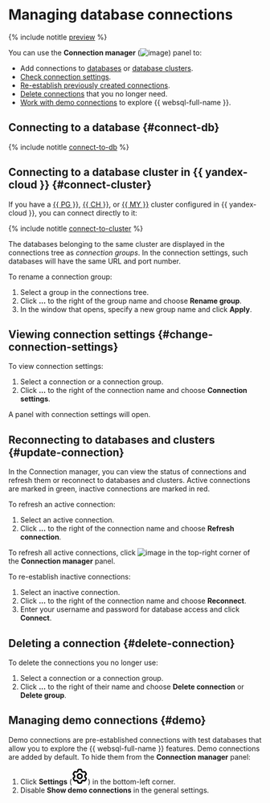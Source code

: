# Managing database connections

{% include notitle [preview](../../_includes/note-preview.md) %}

You can use the **Connection manager** (![image](../../_assets/websql/connections.svg)) panel to:

* Add connections to [databases](#connect-db) or [database clusters](#connect-cluster).
* [Check connection settings](#change-connection-settings).
* [Re-establish previously created connections](#update-connection).
* [Delete connections](#delete-connection) that you no longer need.
* [Work with demo connections](#demo) to explore {{ websql-full-name }}.

## Connecting to a database {#connect-db}

{% include notitle [connect-to-db](../../_includes/websql/connect-to-db.md) %}

## Connecting to a database cluster in {{ yandex-cloud }} {#connect-cluster}

If you have a [{{ PG }}](../../managed-postgresql/operations/cluster-list.md), [{{ CH }}](../../managed-clickhouse/operations/cluster-list.md), or [{{ MY }}](../../managed-mysql/operations/cluster-list.md) cluster configured in {{ yandex-cloud }}, you can connect directly to it:

{% include notitle [connect-to-cluster](../../_includes/websql/connect-to-cluster.md) %}

The databases belonging to the same cluster are displayed in the connections tree as _connection groups_. In the connection settings, such databases will have the same URL and port number.

To rename a connection group:

1. Select a group in the connections tree.
1. Click **...** to the right of the group name and choose **Rename group**.
1. In the window that opens, specify a new group name and click **Apply**.

## Viewing connection settings {#change-connection-settings}

To view connection settings:

1. Select a connection or a connection group.
1. Click **...** to the right of the connection name and choose **Connection settings**.

A panel with connection settings will open.

## Reconnecting to databases and clusters {#update-connection}

In the Connection manager, you can view the status of connections and refresh them or reconnect to databases and clusters. Active connections are marked in green, inactive connections are marked in red.

To refresh an active connection:

1. Select an active connection.
1. Click **...** to the right of the connection name and choose **Refresh connection**.

To refresh all active connections, click ![image](../../_assets/websql/refresh.svg) in the top-right corner of the **Connection manager** panel.

To re-establish inactive connections:

1. Select an inactive connection.
1. Click **...** to the right of the connection name and choose **Reconnect**.
1. Enter your username and password for database access and click **Connect**.

## Deleting a connection {#delete-connection}

To delete the connections you no longer use:

1. Select a connection or a connection group.
1. Click **...** to the right of their name and choose **Delete connection** or **Delete group**.

## Managing demo connections {#demo}

Demo connections are pre-established connections with test databases that allow you to explore the {{ websql-full-name }} features. Demo connections are added by default. To hide them from the **Connection manager** panel:

1. Click **Settings** (![image](../../_assets/console-icons/gear.svg)) in the bottom-left corner.
1. Disable **Show demo connections** in the general settings.
